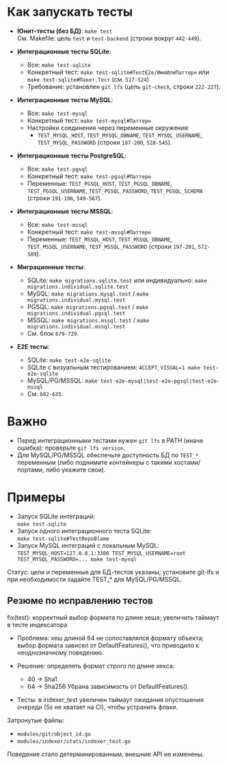 # Как запускать тесты

- **Юнит-тесты (без БД)**: `make test`  
  См. Makefile: цель `test` и `test-backend` (строки вокруг `442-449`).

- **Интеграционные тесты SQLite**:

  - Все: `make test-sqlite`
  - Конкретный тест: `make test-sqlite#TestE2e/ИмяИлиПаттерн` или `make test-sqlite#Пакет.Тест` (см. `517-524`)
  - Требование: установлен `git lfs` (цель `git-check`, строки `222-227`).

- **Интеграционные тесты MySQL**:

  - Все: `make test-mysql`
  - Конкретный тест: `make test-mysql#Паттерн`
  - Настройки соединения через переменные окружения:
    - `TEST_MYSQL_HOST`, `TEST_MYSQL_DBNAME`, `TEST_MYSQL_USERNAME`, `TEST_MYSQL_PASSWORD` (строки `187-200`, `528-545`).

- **Интеграционные тесты PostgreSQL**:

  - Все: `make test-pgsql`
  - Конкретный тест: `make test-pgsql#Паттерн`
  - Переменные: `TEST_PGSQL_HOST`, `TEST_PGSQL_DBNAME`, `TEST_PGSQL_USERNAME`, `TEST_PGSQL_PASSWORD`, `TEST_PGSQL_SCHEMA` (строки `191-196`, `549-567`).

- **Интеграционные тесты MSSQL**:

  - Все: `make test-mssql`
  - Конкретный тест: `make test-mssql#Паттерн`
  - Переменные: `TEST_MSSQL_HOST`, `TEST_MSSQL_DBNAME`, `TEST_MSSQL_USERNAME`, `TEST_MSSQL_PASSWORD` (строки `197-201`, `572-589`).

- **Миграционные тесты**:

  - SQLite: `make migrations.sqlite.test` или индивидуально: `make migrations.individual.sqlite.test`
  - MySQL: `make migrations.mysql.test` / `make migrations.individual.mysql.test`
  - PGSQL: `make migrations.pgsql.test` / `make migrations.individual.pgsql.test`
  - MSSQL: `make migrations.mssql.test` / `make migrations.individual.mssql.test`
  - См. блок `679-729`.

- **E2E тесты**:
  - SQLite: `make test-e2e-sqlite`
  - SQLite с визуальным тестированием: `ACCEPT_VISUAL=1 make test-e2e-sqlite`
  - MySQL/PG/MSSQL: `make test-e2e-mysql|test-e2e-pgsql|test-e2e-mssql`
  - См. `602-635`.

# Важно

- Перед интеграционными тестами нужен `git lfs` в PATH (иначе ошибка): проверьте `git lfs version`.
- Для MySQL/PG/MSSQL обеспечьте доступность БД по `TEST_*` переменным (либо поднимите контейнеры с такими хостами/портами, либо укажите свои).

# Примеры

- Запуск SQLite интеграций:  
  `make test-sqlite`
- Запуск одного интеграционного теста SQLite:  
  `make test-sqlite#TestRepoBlame`
- Запуск MySQL интеграций с локальным MySQL:  
  `TEST_MYSQL_HOST=127.0.0.1:3306 TEST_MYSQL_USERNAME=root TEST_MYSQL_PASSWORD=... make test-mysql`

Статус: цели и переменные для БД-тестов указаны; установите git-lfs и при необходимости задайте TEST\_\* для MySQL/PG/MSSQL.

## Резюме по исправлению тестов

fix(test): корректный выбор формата по длине хеша; увеличить таймаут в тесте индексатора

- Проблема: хеш длиной 64 не сопоставлялся формату объекта; выбор формата зависел от DefaultFeatures(), что приводило к неоднозначному поведению.
- Решение: определять формат строго по длине хекса:

  - 40 → Sha1
  - 64 → Sha256
    Убрана зависимость от DefaultFeatures().

- Тесты: в indexer_test увеличен таймаут ожидания опустошения очереди (5s не хватает на CI), чтобы устранить флаки.

Затронутые файлы:

- `modules/git/object_id.go`
- `modules/indexer/stats/indexer_test.go`

Поведение стало детерминированным, внешние API не изменены.
